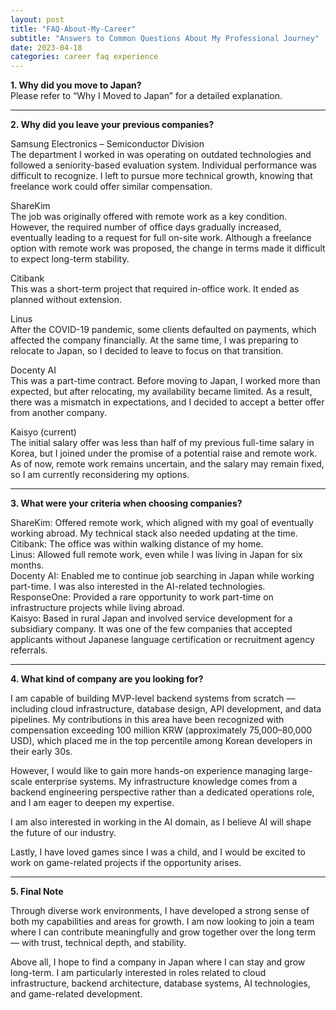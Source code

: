 ```yaml
---
layout: post
title: "FAQ-About-My-Career"
subtitle: "Answers to Common Questions About My Professional Journey"
date: 2023-04-18
categories: career faq experience
---
```


**1. Why did you move to Japan?**  
Please refer to “Why I Moved to Japan” for a detailed explanation.

---

**2. Why did you leave your previous companies?**

Samsung Electronics – Semiconductor Division  
The department I worked in was operating on outdated technologies and followed a seniority-based evaluation system. Individual performance was difficult to recognize. I left to pursue more technical growth, knowing that freelance work could offer similar compensation.

ShareKim  
The job was originally offered with remote work as a key condition. However, the required number of office days gradually increased, eventually leading to a request for full on-site work. Although a freelance option with remote work was proposed, the change in terms made it difficult to expect long-term stability.

Citibank  
This was a short-term project that required in-office work. It ended as planned without extension.

Linus  
After the COVID-19 pandemic, some clients defaulted on payments, which affected the company financially. At the same time, I was preparing to relocate to Japan, so I decided to leave to focus on that transition.

Docenty AI  
This was a part-time contract. Before moving to Japan, I worked more than expected, but after relocating, my availability became limited. As a result, there was a mismatch in expectations, and I decided to accept a better offer from another company.

Kaisyo (current)  
The initial salary offer was less than half of my previous full-time salary in Korea, but I joined under the promise of a potential raise and remote work. As of now, remote work remains uncertain, and the salary may remain fixed, so I am currently reconsidering my options.

---

**3. What were your criteria when choosing companies?**

ShareKim: Offered remote work, which aligned with my goal of eventually working abroad. My technical stack also needed updating at the time.  
Citibank: The office was within walking distance of my home.  
Linus: Allowed full remote work, even while I was living in Japan for six months.  
Docenty AI: Enabled me to continue job searching in Japan while working part-time. I was also interested in the AI-related technologies.  
ResponseOne: Provided a rare opportunity to work part-time on infrastructure projects while living abroad.  
Kaisyo: Based in rural Japan and involved service development for a subsidiary company. It was one of the few companies that accepted applicants without Japanese language certification or recruitment agency referrals.

---

**4. What kind of company are you looking for?**

I am capable of building MVP-level backend systems from scratch — including cloud infrastructure, database design, API development, and data pipelines. My contributions in this area have been recognized with compensation exceeding 100 million KRW (approximately 75,000–80,000 USD), which placed me in the top percentile among Korean developers in their early 30s.

However, I would like to gain more hands-on experience managing large-scale enterprise systems. My infrastructure knowledge comes from a backend engineering perspective rather than a dedicated operations role, and I am eager to deepen my expertise.

I am also interested in working in the AI domain, as I believe AI will shape the future of our industry.

Lastly, I have loved games since I was a child, and I would be excited to work on game-related projects if the opportunity arises.

---

**5. Final Note**

Through diverse work environments, I have developed a strong sense of both my capabilities and areas for growth. I am now looking to join a team where I can contribute meaningfully and grow together over the long term — with trust, technical depth, and stability.

Above all, I hope to find a company in Japan where I can stay and grow long-term. I am particularly interested in roles related to cloud infrastructure, backend architecture, database systems, AI technologies, and game-related development.
